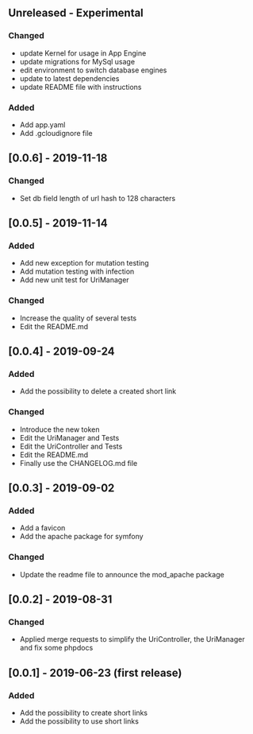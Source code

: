 ## Unreleased - Experimental
### Changed
- update Kernel for usage in App Engine
- update migrations for MySql usage
- edit environment to switch database engines
- update to latest dependencies
- update README file with instructions

### Added
- Add app.yaml
- Add .gcloudignore file

## [0.0.6] - 2019-11-18
### Changed
- Set db field length of url hash to 128 characters

## [0.0.5] - 2019-11-14
### Added
- Add new exception for mutation testing
- Add mutation testing with infection
- Add new unit test for UriManager
### Changed
- Increase the quality of several tests
- Edit the README.md 

## [0.0.4] - 2019-09-24
### Added
- Add the possibility to delete a created short link
### Changed
- Introduce the new token
- Edit the UriManager and Tests
- Edit the UriController and Tests
- Edit the README.md
- Finally use the CHANGELOG.md file

## [0.0.3] - 2019-09-02
### Added
- Add a favicon
- Add the apache package for symfony
### Changed
- Update the readme file to announce the mod_apache package

## [0.0.2] - 2019-08-31
### Changed
- Applied merge requests to simplify the UriController, 
the UriManager and fix some phpdocs 

## [0.0.1] - 2019-06-23 (first release)
### Added
- Add the possibility to create short links
- Add the possibility to use short links
